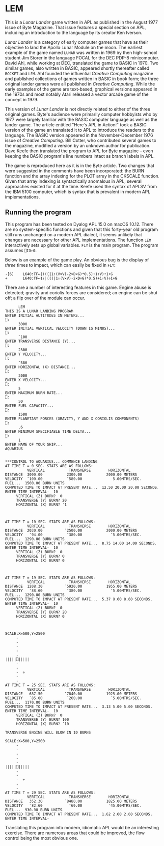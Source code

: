 LEM
===

This is a _Lunar Lander_ game written in APL as published in the August 1977 issue of Byte Magazine. That issue features a special section on APL, including an introduction to the language by its creator Ken Iverson.

_Lunar Lander_ is a category of early computer games that have as their objective to land the Apollo Lunar Module on the moon. The earliest example of the game named `LUNAR` was written in 1969 by then high-school student Jim Storer in the language FOCAL for the DEC PDP-8 minicomputer. David Ahl, while working at DEC, translated the game to BASIC in 1970. Two similar games, also written in BASIC, appeared shortly thereafter called `ROCKET` and `LEM`. Ahl founded the influential _Creative Computing_ magazine and published collections of games written in BASIC in book form; the three original lander games were all published in _Creative Computing_. While the early examples of the game are text-based, graphical versions appeared in the 1970s and most notably Atari released a vector arcade game of the concept in 1979.

This version of _Lunar Lander_ is not directly related to either of the three original games. Byte's audience were primarily computer hobbyists who by 1977 were largely familiar with the BASIC computer language as well as the lander game. The article entitled "Here's APL in Action!" took a BASIC version of the game an translated it to APL to introduce the readers to the language. The BASIC version appeared in the November-December 1976 issue of _Creative Computing_. Bill Cotter, who contributed several games to the magazine, modified a version by an unknown author for publication. Dave Keefe then translated the program to APL for Byte magazine – even keeping the BASIC program's line numbers intact as branch labels in APL.

The game is reproduced here as it is in the Byte article. Two  changes that were suggested in the comments have been incorporated: the BURN function and the array indexing for the PLOT array in the CKSCALE function. Given that array indexing is syntactically anomalous in APL, several approaches existed for it at the time. Keefe used the syntax of APLSV from the IBM 5100 computer, which is syntax that is prevalent in modern APL implementations.

Running the program
-------------------

This program has been tested on Dyalog APL 15.0 on macOS 10.12. There are no system-specific functions and given that this forty-year old program still runs unchanged on a modern APL dialect, it seems unlikely that changes are necessary for other APL implementations. The function `LEM` interactively sets up global variables. `FLY` is the main program. The program assumes `⎕IO←0`.

Below is an example of the game play. An obvious bug is the display of _three_ times to impact, which can easily be fixed in `FLY`:

```
-[6]    L640:TF←|(((|1↑(V×V)-2×D×G)*0.5)+1↑V)÷1+G
+       L640:TF←1↑|(((|1↑(V×V)-2×D×G)*0.5)+1↑V)÷1+G
```

There are a number of interesting features in this game. Engine abuse is detected; gravity and coriolis forces are considered; an engine can be shut off; a flip over of the module can occur.

```
      LEM
THIS IS A LUNAR LANDING PROGRAM
ENTER INITIAL ALTITUDES IN METERS...
⎕:
      3000
ENTER INITIAL VERTICAL VELOCITY (DOWN IS MINUS)...
⎕:
      ¯100
ENTER TRANSVERSE DISTANCE (Y)...
⎕:
      2300
ENTER Y VELOCITY...
⎕:
      ¯580
ENTER HORIZONTAL (X) DISTANCE...
⎕:
      2000
ENTER X VELOCITY...
⎕:
      5
ENTER MAXIMUM BURN RATE...
⎕:
      50
ENTER FUEL CAPACITY...
⎕:
      1500
ENTER PLANETARY FORCES (GRAVITY, Y AND X CORIOLIS COMPONENTS)
⎕:
      .6
ENTER MINIMUM SPECIFIABLE TIME DELTA...
⎕:
      1
ENTER NAME OF YOUR SHIP...
AQUARIUS


***CONTROL TO AQUARIUS... COMMENCE LANDING
AT TIME T = 0 SEC. STATS ARE AS FOLLOWS:
          VERTICAL           TRANSVERSE        HORIZONTAL
DISTANCE  3000.00           2300.00           2000.00 METERS
VELOCITY  ¯100.00           ¯580.00              5.00MTRS/SEC.
FUEL...  1500.00 BURN UNITS
COMPUTED TIME TO IMPACT AT PRESENT RATE...  12.50 20.00 20.00 SECONDS.
ENTER TIME INTERVAL-  10
     VERTICAL (Z) BURN?  0
     TRANSVERSE (Y) BURN? 20
     HORIZONTAL (X) BURN? ¯1



AT TIME T = 10 SEC. STATS ARE AS FOLLOWS:
          VERTICAL           TRANSVERSE        HORIZONTAL
DISTANCE  2030.00          ¯2500.00           2000.00 METERS
VELOCITY   ¯94.00           ¯380.00             ¯5.00MTRS/SEC.
FUEL...  1290.00 BURN UNITS
COMPUTED TIME TO IMPACT AT PRESENT RATE...  8.75 14.00 14.00 SECONDS.
ENTER TIME INTERVAL-  10
     VERTICAL (Z) BURN?  0
     TRANSVERSE (Y) BURN? 0
     HORIZONTAL (X) BURN? 0



AT TIME T = 19 SEC. STATS ARE AS FOLLOWS:
          VERTICAL           TRANSVERSE        HORIZONTAL
DISTANCE  1208.30          ¯5920.00           1955.00 METERS
VELOCITY   ¯88.60           ¯380.00             ¯5.00MTRS/SEC.
FUEL...  1290.00 BURN UNITS
COMPUTED TIME TO IMPACT AT PRESENT RATE...  5.37 8.60 8.60 SECONDS.
ENTER TIME INTERVAL-  10
     VERTICAL (Z) BURN?  0
     TRANSVERSE (Y) BURN? 20
     HORIZONTAL (X) BURN? 0



SCALE:X=500,Y=2500
     -
     -
     -
     -
     -
|||||⎕|||||
     -
     -
     -  ÷
     -
     -
AT TIME T = 25 SEC. STATS ARE AS FOLLOWS:
          VERTICAL           TRANSVERSE        HORIZONTAL
DISTANCE   687.50          ¯7840.00           1925.00 METERS
VELOCITY   ¯85.00           ¯260.00             ¯5.00MTRS/SEC.
FUEL...  1170.00 BURN UNITS
COMPUTED TIME TO IMPACT AT PRESENT RATE...  3.13 5.00 5.00 SECONDS.
ENTER TIME INTERVAL-  10
     VERTICAL (Z) BURN?  0
     TRANSVERSE (Y) BURN? 100
     HORIZONTAL (X) BURN? ¯10

TRANSVERSE ENGINE WILL BLOW IN 10 BURNS

SCALE:X=500,Y=2500
     -
     -
     -
     -
     -
|||||⎕|||||
     -
     -
     -  ÷
     -
     -
AT TIME T = 29 SEC. STATS ARE AS FOLLOWS:
          VERTICAL           TRANSVERSE        HORIZONTAL
DISTANCE   352.30          ¯8480.00           1825.00 METERS
VELOCITY   ¯82.60            ¯60.00            ¯45.00MTRS/SEC.
FUEL...  930.00 BURN UNITS
COMPUTED TIME TO IMPACT AT PRESENT RATE...  1.62 2.60 2.60 SECONDS.
ENTER TIME INTERVAL-
```

Translating this program into modern, idiomatic APL would be an interesting exercise. There are numerous areas that could be improved, the flow control being the most obvious one.
